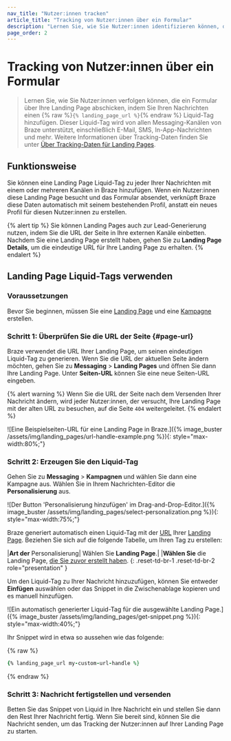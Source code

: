 ```yaml
---
nav_title: "Nutzer:innen tracken"
article_title: "Tracking von Nutzer:innen über ein Formular"
description: "Lernen Sie, wie Sie Nutzer:innen identifizieren können, die ein Formular über Ihre Landing Page abschicken, indem Sie Ihren Nachrichten einen Liquid-Tag hinzufügen."
page_order: 2
---
```


# Tracking von Nutzer:innen über ein Formular

> Lernen Sie, wie Sie Nutzer:innen verfolgen können, die ein Formular über Ihre Landing Page abschicken, indem Sie Ihren Nachrichten einen {% raw %}`{% landing_page_url %}`{% endraw %} Liquid-Tag hinzufügen. Dieser Liquid-Tag wird von allen Messaging-Kanälen von Braze unterstützt, einschließlich E-Mail, SMS, In-App-Nachrichten und mehr. Weitere Informationen über Tracking-Daten finden Sie unter [Über Tracking-Daten für Landing Pages]({{site.baseurl}}/user_guide/engagement_tools/landing_pages/about_tracking_data).

## Funktionsweise

Sie können eine Landing Page Liquid-Tag zu jeder Ihrer Nachrichten mit einem oder mehreren Kanälen in Braze hinzufügen. Wenn ein Nutzer:innen diese Landing Page besucht und das Formular absendet, verknüpft Braze diese Daten automatisch mit seinem bestehenden Profil, anstatt ein neues Profil für diesen Nutzer:innen zu erstellen.

{% alert tip %}
Sie können Landing Pages auch zur Lead-Generierung nutzen, indem Sie die URL der Seite in Ihre externen Kanäle einbetten. Nachdem Sie eine Landing Page erstellt haben, gehen Sie zu **Landing Page Details**, um die eindeutige URL für Ihre Landing Page zu erhalten.
{% endalert %}

## Landing Page Liquid-Tags verwenden

### Voraussetzungen

Bevor Sie beginnen, müssen Sie eine [Landing Page]({{site.baseurl}}/user_guide/engagement_tools/landing_pages/creating_pages/) und eine [Kampagne]({{site.baseurl}}/user_guide/engagement_tools/campaigns/building_campaigns/creating_campaign/) erstellen.

### Schritt 1: Überprüfen Sie die URL der Seite {#page-url}

Braze verwendet die URL Ihrer Landing Page, um seinen eindeutigen Liquid-Tag zu generieren. Wenn Sie die URL der aktuellen Seite ändern möchten, gehen Sie zu **Messaging** > **Landing Pages** und öffnen Sie dann Ihre Landing Page. Unter **Seiten-URL** können Sie eine neue Seiten-URL eingeben.

{% alert warning %}
Wenn Sie die URL der Seite nach dem Versenden Ihrer Nachricht ändern, wird jeder Nutzer:innen, der versucht, Ihre Landing Page mit der alten URL zu besuchen, auf die Seite `404` weitergeleitet.
{% endalert %}

![Eine Beispielseiten-URL für eine Landing Page in Braze.]({% image_buster /assets/img/landing_pages/url-handle-example.png %}){: style="max-width:80%;"}

### Schritt 2: Erzeugen Sie den Liquid-Tag

Gehen Sie zu **Messaging** > **Kampagnen** und wählen Sie dann eine Kampagne aus. Wählen Sie in Ihrem Nachrichten-Editor die **Personalisierung** aus.

![Der Button 'Personalisierung hinzufügen' im Drag-and-Drop-Editor.]({% image_buster /assets/img/landing_pages/select-personalization.png %}){: style="max-width:75%;"}

Braze generiert automatisch einen Liquid-Tag mit der [URL](#page-url) Ihrer [Landing Page](#page-url). Beziehen Sie sich auf die folgende Tabelle, um Ihren Tag zu erstellen:

\|**Art der** Personalisierung| Wählen Sie **Landing Page**.|
\|**Wählen Sie** die Landing Page, [die Sie zuvor erstellt haben](#prerequisites).
{: .reset-td-br-1 .reset-td-br-2 role="presentation" }

Um den Liquid-Tag zu Ihrer Nachricht hinzuzufügen, können Sie entweder **Einfügen** auswählen oder das Snippet in die Zwischenablage kopieren und es manuell hinzufügen.

![Ein automatisch generierter Liquid-Tag für die ausgewählte Landing Page.]({% image_buster /assets/img/landing_pages/get-snippet.png %}){: style="max-width:40%;"}

Ihr Snippet wird in etwa so aussehen wie das folgende:

{% raw %}
```ruby
{% landing_page_url my-custom-url-handle %}
```
{% endraw %}

### Schritt 3: Nachricht fertigstellen und versenden

Betten Sie das Snippet von Liquid in Ihre Nachricht ein und stellen Sie dann den Rest Ihrer Nachricht fertig. Wenn Sie bereit sind, können Sie die Nachricht senden, um das Tracking der Nutzer:innen auf Ihrer Landing Page zu starten.
